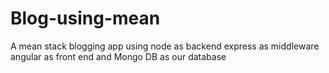 # Blog-using-mean
A mean stack blogging app using node as backend express as middleware angular as front end and Mongo DB as our database
